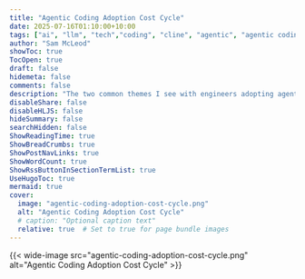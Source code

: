 ```yaml
---
title: "Agentic Coding Adoption Cost Cycle"
date: 2025-07-16T01:10:00+10:00
tags: ["ai", "llm", "tech","coding", "cline", "agentic", "agentic coding"]
author: "Sam McLeod"
showToc: true
TocOpen: true
draft: false
hidemeta: false
comments: false
description: "The two common themes I see with engineers adopting agentic coding tools"
disableShare: false
disableHLJS: false
hideSummary: false
searchHidden: false
ShowReadingTime: true
ShowBreadCrumbs: true
ShowPostNavLinks: true
ShowWordCount: true
ShowRssButtonInSectionTermList: true
UseHugoToc: true
mermaid: true
cover:
  image: "agentic-coding-adoption-cost-cycle.png"
  alt: "Agentic Coding Adoption Cost Cycle"
  # caption: "Optional caption text"
  relative: true  # Set to true for page bundle images
---
```


{{< wide-image src="agentic-coding-adoption-cost-cycle.png" alt="Agentic Coding Adoption Cost Cycle" >}}
